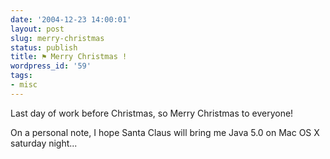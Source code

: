 ```yaml
---
date: '2004-12-23 14:00:01'
layout: post
slug: merry-christmas
status: publish
title: ⚑ Merry Christmas !
wordpress_id: '59'
tags:
- misc
---
```


Last day of work before Christmas, so Merry Christmas to everyone!
  

On a personal note, I hope Santa Claus will bring me Java 5.0 on Mac OS X saturday night...

